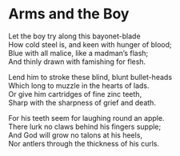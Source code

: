 # Arms and the Boy  
  
Let the boy try along this bayonet-blade  
How cold steel is, and keen with hunger of blood;  
Blue with all malice, like a madman’s flash;  
And thinly drawn with famishing for flesh.  
  
Lend him to stroke these blind, blunt bullet-heads  
Which long to muzzle in the hearts of lads.  
Or give him cartridges of fine zinc teeth,  
Sharp with the sharpness of grief and death.  
  
For his teeth seem for laughing round an apple.  
There lurk no claws behind his fingers supple;  
And God will grow no talons at his heels,  
Nor antlers through the thickness of his curls.  